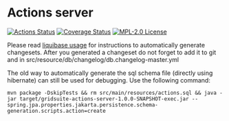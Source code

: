 # Actions server

[![Actions Status](https://github.com/gridsuite/actions-server/workflows/CI/badge.svg)](https://github.com/gridsuite/actions-server/actions)
[![Coverage Status](https://sonarcloud.io/api/project_badges/measure?project=org.gridsuite%3Aactions-server&metric=coverage)](https://sonarcloud.io/component_measures?id=org.gridsuite%3Aactions-server&metric=coverage)
[![MPL-2.0 License](https://img.shields.io/badge/license-MPL_2.0-blue.svg)](https://www.mozilla.org/en-US/MPL/2.0/)

Please read [liquibase usage](https://github.com/powsybl/powsybl-parent/#liquibase-usage) for instructions to automatically generate changesets.
After you generated a changeset do not forget to add it to git and in src/resource/db/changelog/db.changelog-master.yml


The old way to automatically generate the sql schema file (directly using hibernate) can still be used for debugging. Use the following command:
```
mvn package -DskipTests && rm src/main/resources/actions.sql && java -jar target/gridsuite-actions-server-1.0.0-SNAPSHOT-exec.jar --spring.jpa.properties.jakarta.persistence.schema-generation.scripts.action=create 
```
     
